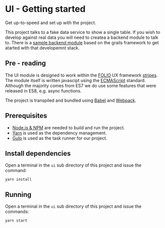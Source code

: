 # UI - Getting started
Get up-to-speed and set up with the project.

This project talks to a fake data service to show a single table. If you wish to develop against real data you will need to createa a backend module to talk to.
There is a [sample backend module](https://github.com/openlibraryenvironment/olf-erm) based on the grails framework to get atarted with that developemnt stack.

## Pre - reading
The UI module is designed to work within the [FOLIO](https://github.com/folio-org) UX framework [stripes](https://github.com/folio-org/stripes-core).
The module itself is written javascipt using the [ECMAScript](https://www.ecma-international.org/ecma-262/8.0/index.html) standard. Although the
majority comes from ES7 we do use some features that were released in ES8, e.g. async functions.

The project is transpiled and bundled using [Babel](https://babeljs.io/) and [Webpack](https://webpack.js.org/).

## Prerequisites
- [Node.js & NPM](https://docs.npmjs.com/getting-started/installing-node) are needed to build and run the project.
- [Yarn](https://yarnpkg.com/lang/en/) is used as the dependency management.
- [Gulp](https://gulpjs.com/) is used as the task runner for our project.

## Install dependencies
Open a terminal in the `ui` sub directory of this project and issue the command:
```
yarn install
```

## Running
Open a terminal in the `ui` sub directory of this project and issue the commands:
```
yarn start
```
